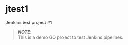 # jtest1
Jenkins test project #1

> ***NOTE***:<br/> This is a demo GO project to test Jenkins pipelines.

